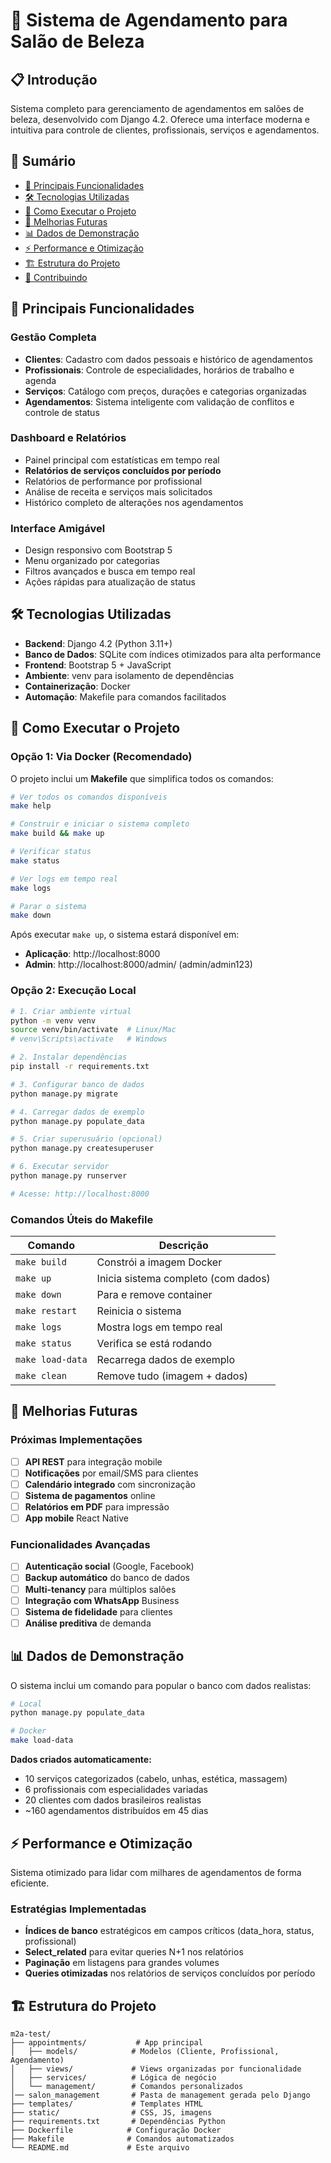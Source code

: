 # 💄 Sistema de Agendamento para Salão de Beleza

## 📋 Introdução

Sistema completo para gerenciamento de agendamentos em salões de beleza, desenvolvido com Django 4.2. Oferece uma interface moderna e intuitiva para controle de clientes, profissionais, serviços e agendamentos.

## 📖 Sumário

- [🎯 Principais Funcionalidades](#-principais-funcionalidades)
- [🛠️ Tecnologias Utilizadas](#️-tecnologias-utilizadas)
- [🚀 Como Executar o Projeto](#-como-executar-o-projeto)
- [🔮 Melhorias Futuras](#-melhorias-futuras)
- [📊 Dados de Demonstração](#-dados-de-demonstração)
- [⚡ Performance e Otimização](#-performance-e-otimização)
- [🏗️ Estrutura do Projeto](#️-estrutura-do-projeto)
- [🤝 Contribuindo](#-contribuindo)

## 🎯 Principais Funcionalidades

### Gestão Completa
- **Clientes**: Cadastro com dados pessoais e histórico de agendamentos
- **Profissionais**: Controle de especialidades, horários de trabalho e agenda
- **Serviços**: Catálogo com preços, durações e categorias organizadas
- **Agendamentos**: Sistema inteligente com validação de conflitos e controle de status

### Dashboard e Relatórios
- Painel principal com estatísticas em tempo real
- **Relatórios de serviços concluídos por período**
- Relatórios de performance por profissional
- Análise de receita e serviços mais solicitados
- Histórico completo de alterações nos agendamentos

### Interface Amigável
- Design responsivo com Bootstrap 5
- Menu organizado por categorias
- Filtros avançados e busca em tempo real
- Ações rápidas para atualização de status

## 🛠️ Tecnologias Utilizadas

- **Backend**: Django 4.2 (Python 3.11+)
- **Banco de Dados**: SQLite com índices otimizados para alta performance
- **Frontend**: Bootstrap 5 + JavaScript
- **Ambiente**: venv para isolamento de dependências
- **Containerização**: Docker
- **Automação**: Makefile para comandos facilitados

## 🚀 Como Executar o Projeto

### Opção 1: Via Docker (Recomendado)

O projeto inclui um **Makefile** que simplifica todos os comandos:

```bash
# Ver todos os comandos disponíveis
make help

# Construir e iniciar o sistema completo
make build && make up

# Verificar status
make status

# Ver logs em tempo real
make logs

# Parar o sistema
make down
```

Após executar `make up`, o sistema estará disponível em:
- **Aplicação**: http://localhost:8000
- **Admin**: http://localhost:8000/admin/ (admin/admin123)

### Opção 2: Execução Local

```bash
# 1. Criar ambiente virtual
python -m venv venv
source venv/bin/activate  # Linux/Mac
# venv\Scripts\activate   # Windows

# 2. Instalar dependências
pip install -r requirements.txt

# 3. Configurar banco de dados
python manage.py migrate

# 4. Carregar dados de exemplo
python manage.py populate_data

# 5. Criar superusuário (opcional)
python manage.py createsuperuser

# 6. Executar servidor
python manage.py runserver

# Acesse: http://localhost:8000
```

### Comandos Úteis do Makefile

| Comando | Descrição |
|---------|-----------|
| `make build` | Constrói a imagem Docker |
| `make up` | Inicia sistema completo (com dados) |
| `make down` | Para e remove container |
| `make restart` | Reinicia o sistema |
| `make logs` | Mostra logs em tempo real |
| `make status` | Verifica se está rodando |
| `make load-data` | Recarrega dados de exemplo |
| `make clean` | Remove tudo (imagem + dados) |

## 🔮 Melhorias Futuras

### Próximas Implementações
- [ ] **API REST** para integração mobile
- [ ] **Notificações** por email/SMS para clientes
- [ ] **Calendário integrado** com sincronização
- [ ] **Sistema de pagamentos** online
- [ ] **Relatórios em PDF** para impressão
- [ ] **App mobile** React Native

### Funcionalidades Avançadas
- [ ] **Autenticação social** (Google, Facebook)
- [ ] **Backup automático** do banco de dados
- [ ] **Multi-tenancy** para múltiplos salões
- [ ] **Integração com WhatsApp** Business
- [ ] **Sistema de fidelidade** para clientes
- [ ] **Análise preditiva** de demanda

## 📊 Dados de Demonstração

O sistema inclui um comando para popular o banco com dados realistas:

```bash
# Local
python manage.py populate_data

# Docker
make load-data
```

**Dados criados automaticamente:**
- 10 serviços categorizados (cabelo, unhas, estética, massagem)
- 6 profissionais com especialidades variadas
- 20 clientes com dados brasileiros realistas
- ~160 agendamentos distribuídos em 45 dias

## ⚡ Performance e Otimização

Sistema otimizado para lidar com milhares de agendamentos de forma eficiente.

### Estratégias Implementadas
- **Índices de banco** estratégicos em campos críticos (data_hora, status, profissional)
- **Select_related** para evitar queries N+1 nos relatórios
- **Paginação** em listagens para grandes volumes
- **Queries otimizadas** nos relatórios de serviços concluídos por período


## 🏗️ Estrutura do Projeto

```
m2a-test/
├── appointments/           # App principal
│   ├── models/            # Modelos (Cliente, Profissional, Agendamento)
│   ├── views/             # Views organizadas por funcionalidade
│   ├── services/          # Lógica de negócio
│   └── management/        # Comandos personalizados
│── salon_management       # Pasta de management gerada pelo Django
├── templates/             # Templates HTML
├── static/                # CSS, JS, imagens
├── requirements.txt       # Dependências Python
├── Dockerfile            # Configuração Docker
├── Makefile              # Comandos automatizados
└── README.md             # Este arquivo
```
